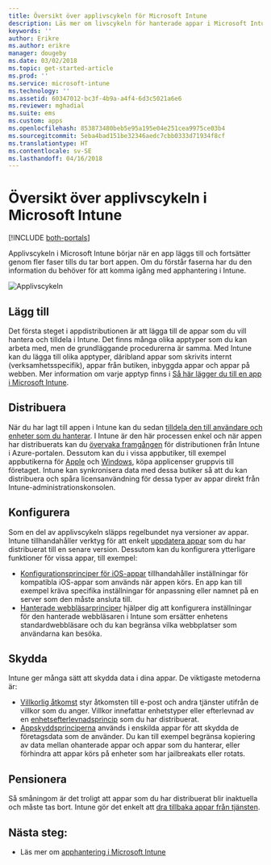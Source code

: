 ```yaml
---
title: Översikt över applivscykeln för Microsoft Intune
description: Läs mer om livscykeln för hanterade appar i Microsoft Intune. I applivscykeln ingår det att lägga till, distribuera, konfigurera, skydda och ta appar ur bruk.
keywords: ''
author: Erikre
ms.author: erikre
manager: dougeby
ms.date: 03/02/2018
ms.topic: get-started-article
ms.prod: ''
ms.service: microsoft-intune
ms.technology: ''
ms.assetid: 60347012-bc3f-4b9a-a4f4-6d3c5021a6e6
ms.reviewer: mghadial
ms.suite: ems
ms.custom: apps
ms.openlocfilehash: 853873480beb5e95a195e04e251cea9975ce03b4
ms.sourcegitcommit: 5eba4bad151be32346aedc7cbb0333d71934f8cf
ms.translationtype: HT
ms.contentlocale: sv-SE
ms.lasthandoff: 04/16/2018
---
```

# <a name="overview-of-the-app-lifecycle-in-microsoft-intune"></a>Översikt över applivscykeln i Microsoft Intune

[!INCLUDE [both-portals](./includes/note-for-both-portals.md)]

Applivscykeln i Microsoft Intune börjar när en app läggs till och fortsätter genom fler faser tills du tar bort appen. Om du förstår faserna har du den information du behöver för att komma igång med apphantering i Intune.

![Applivscykeln](./media/app-lifecycle.png "Intune-appens livscykel")

## <a name="add"></a>Lägg till

Det första steget i appdistributionen är att lägga till de appar som du vill hantera och tilldela i Intune. Det finns många olika apptyper som du kan arbeta med, men de grundläggande procedurerna är samma. Med Intune kan du lägga till olika apptyper, däribland appar som skrivits internt (verksamhetsspecifik), appar från butiken, inbyggda appar och appar på webben. Mer information om varje apptyp finns i [Så här lägger du till en app i Microsoft Intune](apps-add.md). 

## <a name="deploy"></a>Distribuera

När du har lagt till appen i Intune kan du sedan [tilldela den till användare och enheter som du hanterar](apps-deploy.md). I Intune är den här processen enkel och när appen har distribuerats kan du [övervaka framgången](apps-monitor.md) för distributionen från Intune i Azure-portalen. Dessutom kan du i vissa appbutiker, till exempel appbutikerna för [Apple](vpp-apps-ios.md) och [Windows](windows-store-for-business.md), köpa applicenser gruppvis till företaget. Intune kan synkronisera data med dessa butiker så att du kan distribuera och spåra licensanvändning för dessa typer av appar direkt från Intune-administrationskonsolen.

## <a name="configure"></a>Konfigurera

Som en del av applivscykeln släpps regelbundet nya versioner av appar. Intune tillhandahåller verktyg för att enkelt [uppdatera appar](apps-add.md) som du har distribuerat till en senare version. Dessutom kan du konfigurera ytterligare funktioner för vissa appar, till exempel:
- [Konfigurationsprinciper för iOS-appar](app-configuration-policies-use-ios.md) tillhandahåller inställningar för kompatibla iOS-appar som används när appen körs. En app kan till exempel kräva specifika inställningar för anpassning eller namnet på en server som den måste ansluta till.
- [Hanterade webbläsarprinciper](app-configuration-managed-browser.md) hjälper dig att konfigurera inställningar för den hanterade webbläsaren i Intune som ersätter enhetens standardwebbläsare och du kan begränsa vilka webbplatser som användarna kan besöka.

## <a name="protect"></a>Skydda

Intune ger många sätt att skydda data i dina appar. De viktigaste metoderna är:
- [Villkorlig åtkomst](conditional-access.md) styr åtkomsten till e-post och andra tjänster utifrån de villkor som du anger. Villkor innefattar enhetstyper eller efterlevnad av en [enhetsefterlevnadsprincip](device-compliance.md) som du har distribuerat.
- [Appskyddsprinciperna](app-protection-policy.md) används i enskilda appar för att skydda de företagsdata som de använder. Du kan till exempel begränsa kopiering av data mellan ohanterade appar och appar som du hanterar, eller förhindra att appar körs på enheter som har jailbreakats eller rotats.

## <a name="retire"></a>Pensionera

Så småningom är det troligt att appar som du har distribuerat blir inaktuella och måste tas bort. Intune gör det enkelt att [dra tillbaka appar från tjänsten](device-management.md).

## <a name="next-steps"></a>Nästa steg:

- Läs mer om [apphantering i Microsoft Intune](app-management.md)
